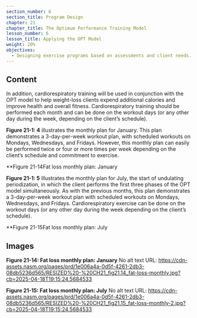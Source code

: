 ```yaml
---
section_number: 6
section_title: Program Design
chapter: 21
chapter_title: The Optimum Performance Training Model
lesson_number: 6
lesson_title: Applying the OPT Model
weight: 20%
objectives:
  - Designing exercise programs based on assessments and client needs.
---
```


## Content
In addition, cardiorespiratory training will be used in conjunction with the OPT model to help weight-loss clients expend additional calories and improve health and overall fitness. Cardiorespiratory training should be performed each month and can be done on the workout days (or any other day during the week, depending on the client’s schedule).

**Figure 21-1: 4** illustrates the monthly plan for January. This plan demonstrates a 3-day-per-week workout plan, with scheduled workouts on Mondays, Wednesdays, and Fridays. However, this monthly plan can easily be performed twice or four or more times per week depending on the client’s schedule and commitment to exercise.

**Figure 21-14Fat loss monthly plan: January

**Figure 21-1: 5** illustrates the monthly plan for July, the start of undulating periodization, in which the client performs the first three phases of the OPT model simultaneously. As with the previous months, this plan demonstrates a 3-day-per-week workout plan with scheduled workouts on Mondays, Wednesdays, and Fridays. Cardiorespiratory exercise can be done on the workout days (or any other day during the week depending on the client’s schedule).

**Figure 21-15Fat loss monthly plan: July

## Images

**Figure 21-14: Fat loss monthly plan: January**
No alt text
URL: https://cdn-assets.nasm.org/pages/prd/1e006a4a-0d5f-4261-2db3-08db5236d565/RESIZED%20-%20CH21_fig21.14_fat-loss-monthly.jpg?cb=2025-04-18T19:15:24.5684533

**Figure 21-15: Fat loss monthly plan: July**
No alt text
URL: https://cdn-assets.nasm.org/pages/prd/1e006a4a-0d5f-4261-2db3-08db5236d565/RESIZED%20-%20CH21_fig21.15_fat-loss-monthly-2.jpg?cb=2025-04-18T19:15:24.5684533